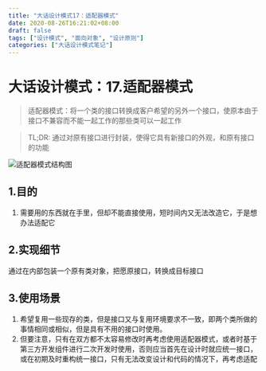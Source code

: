 ```yaml
---
title: "大话设计模式17：适配器模式"
date: 2020-08-26T16:21:02+08:00
draft: false
tags: ["设计模式", "面向对象", "设计原则"]
categories: ["大话设计模式笔记"]
---
```


# 大话设计模式：17.适配器模式

> 适配器模式：将一个类的接口转换成客户希望的另外一个接口，使原本由于接口不兼容而不能一起工作的那些类可以一起工作

> TL;DR: 通过对原有接口进行封装，使得它具有新接口的外观，和原有接口的功能

![适配器模式结构图](/images/适配器模式.jpg)

## 1.目的

1. 需要用的东西就在手里，但却不能直接使用，短时间内又无法改造它，于是想办法适配它

## 2.实现细节

通过在内部包装一个原有类对象，把愿原接口，转换成目标接口

## 3.使用场景

1. 希望复用一些现存的类，但是接口又与复用环境要求不一致，即两个类所做的事情相同或相似，但是具有不用的接口时使用。
2. 但要注意，只有在双方都不太容易修改时再考虑使用适配器模式，或者时基于第三方开发组件进行二次开发时使用，否则应当首先在设计时就应统一接口，或在初期及时重构统一接口，只有无法改变设计和代码的情况下，再考虑适配
